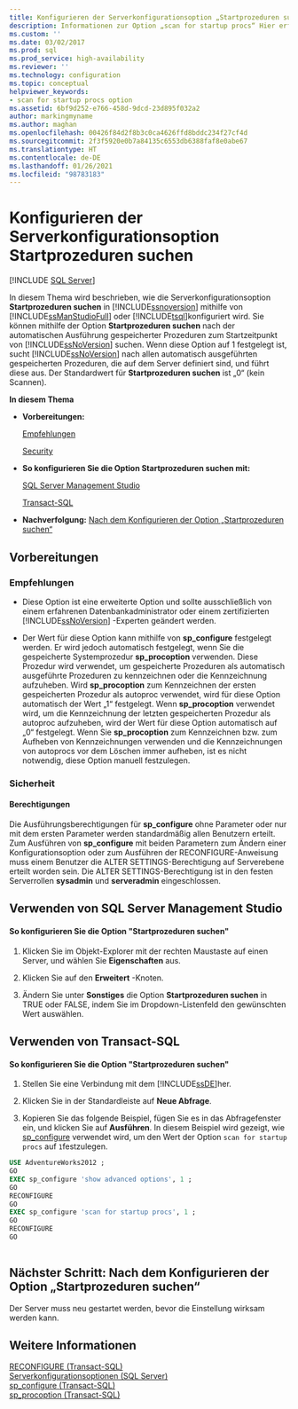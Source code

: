 ```yaml
---
title: Konfigurieren der Serverkonfigurationsoption „Startprozeduren suchen“ | Microsoft-Dokumentation
description: Informationen zur Option „scan for startup procs“ Hier erfahren Sie, wie diese festlegt, ob SQL Server beim Start alle gespeicherten Prozeduren sucht, für die eine automatische Ausführung definiert ist, und diese ausführt.
ms.custom: ''
ms.date: 03/02/2017
ms.prod: sql
ms.prod_service: high-availability
ms.reviewer: ''
ms.technology: configuration
ms.topic: conceptual
helpviewer_keywords:
- scan for startup procs option
ms.assetid: 6bf9d252-e766-458d-9dcd-23d895f032a2
author: markingmyname
ms.author: maghan
ms.openlocfilehash: 00426f84d2f8b3c0ca4626ffd8bddc234f27cf4d
ms.sourcegitcommit: 2f3f5920e0b7a84135c6553db6388faf8e0abe67
ms.translationtype: HT
ms.contentlocale: de-DE
ms.lasthandoff: 01/26/2021
ms.locfileid: "98783183"
---
```

# <a name="configure-the-scan-for-startup-procs-server-configuration-option"></a>Konfigurieren der Serverkonfigurationsoption Startprozeduren suchen
 [!INCLUDE [SQL Server](../../includes/applies-to-version/sqlserver.md)]

  In diesem Thema wird beschrieben, wie die Serverkonfigurationsoption **Startprozeduren suchen** in [!INCLUDE[ssnoversion](../../includes/ssnoversion-md.md)] mithilfe von [!INCLUDE[ssManStudioFull](../../includes/ssmanstudiofull-md.md)] oder [!INCLUDE[tsql](../../includes/tsql-md.md)]konfiguriert wird. Sie können mithilfe der Option **Startprozeduren suchen** nach der automatischen Ausführung gespeicherter Prozeduren zum Startzeitpunkt von [!INCLUDE[ssNoVersion](../../includes/ssnoversion-md.md)] suchen. Wenn diese Option auf 1 festgelegt ist, sucht [!INCLUDE[ssNoVersion](../../includes/ssnoversion-md.md)] nach allen automatisch ausgeführten gespeicherten Prozeduren, die auf dem Server definiert sind, und führt diese aus. Der Standardwert für **Startprozeduren suchen** ist „0“ (kein Scannen).  
  
 **In diesem Thema**  
  
-   **Vorbereitungen:**  
  
     [Empfehlungen](#Recommendations)  
  
     [Security](#Security)  
  
-   **So konfigurieren Sie die Option Startprozeduren suchen mit:**  
  
     [SQL Server Management Studio](#SSMSProcedure)  
  
     [Transact-SQL](#TsqlProcedure)  
  
-   **Nachverfolgung:**  [Nach dem Konfigurieren der Option „Startprozeduren suchen“](#FollowUp)  
  
##  <a name="before-you-begin"></a><a name="BeforeYouBegin"></a> Vorbereitungen  
  
###  <a name="recommendations"></a><a name="Recommendations"></a> Empfehlungen  
  
-   Diese Option ist eine erweiterte Option und sollte ausschließlich von einem erfahrenen Datenbankadministrator oder einem zertifizierten [!INCLUDE[ssNoVersion](../../includes/ssnoversion-md.md)] -Experten geändert werden.  
  
-   Der Wert für diese Option kann mithilfe von **sp_configure** festgelegt werden. Er wird jedoch automatisch festgelegt, wenn Sie die gespeicherte Systemprozedur **sp_procoption** verwenden. Diese Prozedur wird verwendet, um gespeicherte Prozeduren als automatisch ausgeführte Prozeduren zu kennzeichnen oder die Kennzeichnung aufzuheben. Wird **sp_procoption** zum Kennzeichnen der ersten gespeicherten Prozedur als autoproc verwendet, wird für diese Option automatisch der Wert „1“ festgelegt. Wenn **sp_procoption** verwendet wird, um die Kennzeichnung der letzten gespeicherten Prozedur als autoproc aufzuheben, wird der Wert für diese Option automatisch auf „0“ festgelegt. Wenn Sie **sp_procoption** zum Kennzeichnen bzw. zum Aufheben von Kennzeichnungen verwenden und die Kennzeichnungen von autoprocs vor dem Löschen immer aufheben, ist es nicht notwendig, diese Option manuell festzulegen.  
  
###  <a name="security"></a><a name="Security"></a> Sicherheit  
  
####  <a name="permissions"></a><a name="Permissions"></a> Berechtigungen  
 Die Ausführungsberechtigungen für **sp_configure** ohne Parameter oder nur mit dem ersten Parameter werden standardmäßig allen Benutzern erteilt. Zum Ausführen von **sp_configure** mit beiden Parametern zum Ändern einer Konfigurationsoption oder zum Ausführen der RECONFIGURE-Anweisung muss einem Benutzer die ALTER SETTINGS-Berechtigung auf Serverebene erteilt worden sein. Die ALTER SETTINGS-Berechtigung ist in den festen Serverrollen **sysadmin** und **serveradmin** eingeschlossen.  
  
##  <a name="using-sql-server-management-studio"></a><a name="SSMSProcedure"></a> Verwenden von SQL Server Management Studio  
  
#### <a name="to-configure-the-scan-for-startup-procs-option"></a>So konfigurieren Sie die Option "Startprozeduren suchen"  
  
1.  Klicken Sie im Objekt-Explorer mit der rechten Maustaste auf einen Server, und wählen Sie **Eigenschaften** aus.  
  
2.  Klicken Sie auf den **Erweitert** -Knoten.  
  
3.  Ändern Sie unter **Sonstiges** die Option **Startprozeduren suchen** in TRUE oder FALSE, indem Sie im Dropdown-Listenfeld den gewünschten Wert auswählen.  
  
##  <a name="using-transact-sql"></a><a name="TsqlProcedure"></a> Verwenden von Transact-SQL  
  
#### <a name="to-configure-the-scan-for-startup-procs-option"></a>So konfigurieren Sie die Option "Startprozeduren suchen"  
  
1.  Stellen Sie eine Verbindung mit dem [!INCLUDE[ssDE](../../includes/ssde-md.md)]her.  
  
2.  Klicken Sie in der Standardleiste auf **Neue Abfrage**.  
  
3.  Kopieren Sie das folgende Beispiel, fügen Sie es in das Abfragefenster ein, und klicken Sie auf **Ausführen**. In diesem Beispiel wird gezeigt, wie [sp_configure](../../relational-databases/system-stored-procedures/sp-configure-transact-sql.md) verwendet wird, um den Wert der Option `scan for startup procs` auf `1`festzulegen.  
  
```sql  
USE AdventureWorks2012 ;  
GO  
EXEC sp_configure 'show advanced options', 1 ;  
GO  
RECONFIGURE  
GO  
EXEC sp_configure 'scan for startup procs', 1 ;  
GO  
RECONFIGURE  
GO  
  
```  
  
##  <a name="follow-up-after-you-configure-the-scan-for-startup-procs-option"></a><a name="FollowUp"></a>Nächster Schritt: Nach dem Konfigurieren der Option „Startprozeduren suchen“  
 Der Server muss neu gestartet werden, bevor die Einstellung wirksam werden kann.  
  
## <a name="see-also"></a>Weitere Informationen  
 [RECONFIGURE &#40;Transact-SQL&#41;](../../t-sql/language-elements/reconfigure-transact-sql.md)   
 [Serverkonfigurationsoptionen &#40;SQL Server&#41;](../../database-engine/configure-windows/server-configuration-options-sql-server.md)   
 [sp_configure &#40;Transact-SQL&#41;](../../relational-databases/system-stored-procedures/sp-configure-transact-sql.md)   
 [sp_procoption (Transact-SQL)](../../relational-databases/system-stored-procedures/sp-procoption-transact-sql.md)  
  
  

